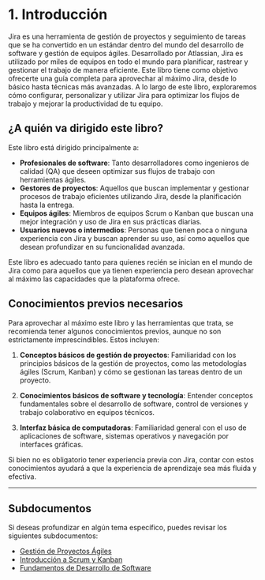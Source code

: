# 1. Introducción

Jira es una herramienta de gestión de proyectos y seguimiento de tareas que se ha convertido en un estándar dentro del mundo del desarrollo de software y gestión de equipos ágiles. Desarrollado por Atlassian, Jira es utilizado por miles de equipos en todo el mundo para planificar, rastrear y gestionar el trabajo de manera eficiente. Este libro tiene como objetivo ofrecerte una guía completa para aprovechar al máximo Jira, desde lo básico hasta técnicas más avanzadas. A lo largo de este libro, exploraremos cómo configurar, personalizar y utilizar Jira para optimizar los flujos de trabajo y mejorar la productividad de tu equipo.

## ¿A quién va dirigido este libro?

Este libro está dirigido principalmente a:

- **Profesionales de software**: Tanto desarrolladores como ingenieros de calidad (QA) que deseen optimizar sus flujos de trabajo con herramientas ágiles.
- **Gestores de proyectos**: Aquellos que buscan implementar y gestionar procesos de trabajo eficientes utilizando Jira, desde la planificación hasta la entrega.
- **Equipos ágiles**: Miembros de equipos Scrum o Kanban que buscan una mejor integración y uso de Jira en sus prácticas diarias.
- **Usuarios nuevos o intermedios**: Personas que tienen poca o ninguna experiencia con Jira y buscan aprender su uso, así como aquellos que desean profundizar en su funcionalidad avanzada.

Este libro es adecuado tanto para quienes recién se inician en el mundo de Jira como para aquellos que ya tienen experiencia pero desean aprovechar al máximo las capacidades que la plataforma ofrece.

## Conocimientos previos necesarios

Para aprovechar al máximo este libro y las herramientas que trata, se recomienda tener algunos conocimientos previos, aunque no son estrictamente imprescindibles. Estos incluyen:

1. **Conceptos básicos de gestión de proyectos**: Familiaridad con los principios básicos de la gestión de proyectos, como las metodologías ágiles (Scrum, Kanban) y cómo se gestionan las tareas dentro de un proyecto.
   
2. **Conocimientos básicos de software y tecnología**: Entender conceptos fundamentales sobre el desarrollo de software, control de versiones y trabajo colaborativo en equipos técnicos.
   
3. **Interfaz básica de computadoras**: Familiaridad general con el uso de aplicaciones de software, sistemas operativos y navegación por interfaces gráficas.

Si bien no es obligatorio tener experiencia previa con Jira, contar con estos conocimientos ayudará a que la experiencia de aprendizaje sea más fluida y efectiva.

---

## Subdocumentos

Si deseas profundizar en algún tema específico, puedes revisar los siguientes subdocumentos:

- [Gestión de Proyectos Ágiles](gestión-de-proyectos.md)
- [Introducción a Scrum y Kanban](scrum-kanban.md)
- [Fundamentos de Desarrollo de Software](desarrollo-de-software.md)